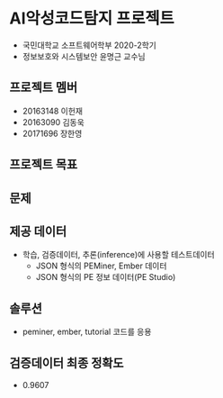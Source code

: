 # AI악성코드탐지 프로젝트
- 국민대학교 소프트웨어학부 2020-2학기 
- 정보보호와 시스템보안 윤명근 교수님

## 프로젝트 멤버
- 20163148 이헌재
- 20163090 김동욱
- 20171696 장한영

## 프로젝트 목표

## 문제

## 제공 데이터
- 학습, 검증데이터, 추론(inference)에 사용할 테스트데이터
  - JSON 형식의 PEMiner, Ember 데이터
  - JSON 형식의 PE 정보 데이터(PE Studio)


## 솔루션
- peminer, ember, tutorial 코드를 응용

## 검증데이터 최종 정확도
- 0.9607
